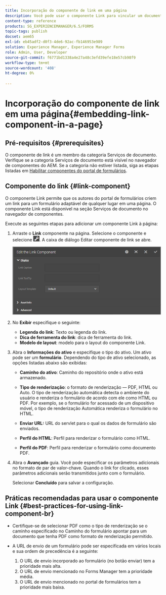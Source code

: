 ```yaml
---
title: Incorporação do componente de link em uma página
description: Você pode usar o componente Link para vincular um documento adaptável ou um formulário adaptável de qualquer página.
content-type: reference
products: SG_EXPERIENCEMANAGER/6.5/FORMS
topic-tags: publish
docset: aem65
exl-id: eb45adf2-d0f3-4de6-92ac-fb146953e989
solution: Experience Manager, Experience Manager Forms
role: Admin, User, Developer
source-git-commit: f6771bd1338a4e27a48c3efd39efe18e57cb98f9
workflow-type: tm+mt
source-wordcount: '408'
ht-degree: 0%

---
```


# Incorporação do componente de link em uma página{#embedding-link-component-in-a-page}

## Pré-requisitos {#prerequisites}

O componente de link é um membro da categoria Serviços de documento. Verifique se a categoria Serviços de documento está visível no navegador de componentes do AEM. Se a categoria não estiver listada, siga as etapas listadas em [Habilitar componentes do portal de formulários](/help/forms/using/enabling-forms-portal-components.md).

## Componente do link {#link-component}

O componente Link permite que os autores do portal de formulários criem um link para um formulário adaptável de qualquer lugar em uma página. O componente Link está disponível na seção Serviços de documento no navegador de componentes.

Execute as seguintes etapas para adicionar um componente Link à página:

1. Arraste o **Link** componente na página. Selecione o componente e selecione ![cmppr](assets/cmppr.png). A caixa de diálogo Editar componente de link se abre.

   ![edit-link-component](assets/edit-link-component.png)

1. No **Exibir** especifique o seguinte:

   * **Legenda do link**: Texto ou legenda do link.
   * **Dica de ferramenta do link**: dica de ferramenta do link.
   * **Modelo de layout**: modelo para o layout do componente Link.

1. Abra o **Informações do ativo** e especifique o tipo do ativo. Um ativo pode ser um **formulário**. Dependendo do tipo de ativo selecionado, as opções listadas abaixo são exibidas:

   * **Caminho do ativo**: Caminho do repositório onde o ativo está armazenado.

   * **Tipo de renderização**: o formato de renderização — PDF, HTML ou Auto. O tipo de renderização automática detecta o ambiente do usuário e renderiza o formulário de acordo com ele como HTML ou PDF. Por exemplo, se o formulário for acessado de um dispositivo móvel, o tipo de renderização Automática renderiza o formulário no HTML.
   * **Enviar URL:**  URL do servlet para o qual os dados de formulário são enviados.
   * **Perfil do HTML**: Perfil para renderizar o formulário como HTML.
   * **Perfil do PDF**: Perfil para renderizar o formulário como documento PDF.

1. Abra o **Avançado** guia. Você pode especificar os parâmetros adicionais no formato de par de valor-chave. Quando o link for clicado, esses parâmetros adicionais serão transmitidos junto com o formulário.

   Selecionar **Concluído** para salvar a configuração.

## Práticas recomendadas para usar o componente Link {#best-practices-for-using-link-component-br}

* Certifique-se de selecionar PDF como o tipo de renderização se o caminho especificado no Caminho do formulário apontar para um documento que tenha PDF como formato de renderização permitido.
* A URL de envio de um formulário pode ser especificada em vários locais e sua ordem de precedência é a seguinte:

   1. O URL de envio incorporado ao formulário (no botão enviar) tem a prioridade mais alta.
   1. O URL de envio mencionado no Forms Manager tem a prioridade média.
   1. O URL de envio mencionado no portal de formulários tem a prioridade mais baixa.
